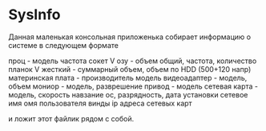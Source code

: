 # SysInfo
Данная маленькая консольная приложенька собирает информацию о системе в следующем формате

проц - модель частота сокет V
озу - объем общий, частота, количество планок V
жесткий - суммарный объем, объем по HDD (500+120 напр)
материнская плата - производитель модель
видеоадаптер - модель, объем
мониор - модель, разврешение
привод - модель
сетевая карта - модель, скорость
навзание ос, разрядность, дата установки
сетевое имя
омя пользователя винды
ip адреса сетевых карт

и ложит этот файлик рядом с собой.
